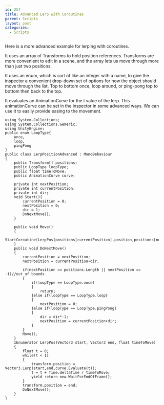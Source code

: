 ```yaml
---
id: 257
title: Advanced Lerp with Coroutines
parent: Scripts
layout: post
categories:
  - Scripts
---
```

Here is a more advanced example for lerping with coroutines.

It uses an array of Transforms to hold position references. Transforms are more convenient to edit in a scene, and the array lets us move through more than just two positions.

It uses an enum, which is sort of like an integer with a name, to give the inspector a convenient drop-down set of options for how the object should move through the list. Top to bottom once, loop around, or ping-pong top to bottom then back to the top.

It evaluates an AnimationCurve for the t value of the lerp. This animationCurve can be set in the inspector in some advanced ways. We can use it to easily provide easing to the movement.

```
using System.Collections;
using System.Collections.Generic;
using UnityEngine;
public enum LoopType{
    once,
    loop,
    pingPong
}
public class LerpPositionAdvanced : MonoBehaviour
{
    public Transform[] positions;
    public LoopType loopType;
    public float timeToMove;
    public AnimationCurve curve;
    
    private int nextPosition;
    private int currentPosition;
    private int dir;
    void Start(){
        currentPosition = 0;
        nextPosition = 0;
        dir = 1;
        DoNextMove();
    }

    public void Move()
    {
        StartCoroutine(LerpPos(positions[currentPosition].position,positions[nextPosition].position,timeToMove));
    }
    public void DoNextMove()
    {
        currentPosition = nextPosition;
        nextPosition = currentPosition+dir;

        if(nextPosition == positions.Length || nextPosition == -1)//out of bounds
        {
            if(loopType == LoopType.once)
            {
                return;
            }else if(loopType == LoopType.loop)
            {
                nextPosition = 0;
            }else if(loopType == LoopType.pingPong)
            {
                dir = dir*-1;
                nextPosition = currentPosition+dir;
            }
        }
        Move();
    }
    IEnumerator LerpPos(Vector3 start, Vector3 end, float timeToMove)
    {
        float t = 0;
        while(t < 1)
        {
            transform.position = Vector3.Lerp(start,end,curve.Evaluate(t));
            t = t + Time.deltaTime / timeToMove;
            yield return new WaitForEndOfFrame();
        }
        transform.position = end;
        DoNextMove();
    }
}

```



